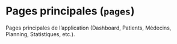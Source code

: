 # Pages principales (`pages`)

Pages principales de l’application (Dashboard, Patients, Médecins, Planning, Statistiques, etc.).
